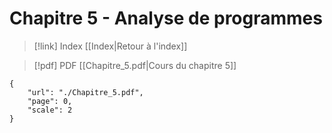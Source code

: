 # Chapitre 5 - Analyse de programmes

> [!link] Index
> [[Index|Retour à l'index]]

> [!pdf] PDF
[[Chapitre_5.pdf|Cours du chapitre 5]]

```pdf
{
	"url": "./Chapitre_5.pdf",
	"page": 0,
	"scale": 2
}
```
